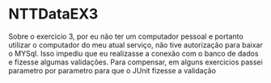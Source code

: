 # NTTDataEX3

Sobre o exercicio 3, por eu não ter um computador pessoal e portanto utilizar o computador do meu atual serviço, não tive autorização para baixar o MYSql. Isso impediu que eu realizasse a conexão com o banco de dados e fizesse algumas validações.
Para compensar, em alguns exercicios passei parametro por parametro para que o JUnit fizesse a validação
